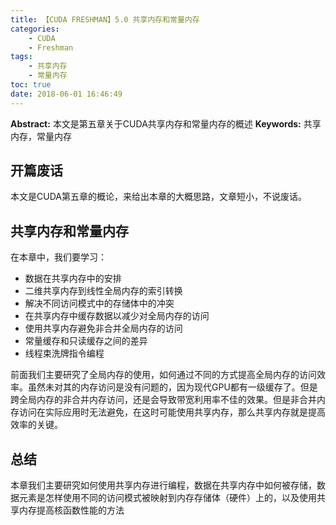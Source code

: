 ```yaml
---
title: 【CUDA FRESHMAN】5.0 共享内存和常量内存
categories:
    - CUDA
    - Freshman
tags:
    - 共享内存
    - 常量内存
toc: true
date: 2018-06-01 16:46:49
---
```


**Abstract:** 本文是第五章关于CUDA共享内存和常量内存的概述
**Keywords:** 共享内存，常量内存

<!--more-->
## 开篇废话
本文是CUDA第五章的概论，来给出本章的大概思路，文章短小，不说废话。
## 共享内存和常量内存
在本章中，我们要学习：
- 数据在共享内存中的安排
- 二维共享内存到线性全局内存的索引转换
- 解决不同访问模式中的存储体中的冲突
- 在共享内存中缓存数据以减少对全局内存的访问
- 使用共享内存避免非合并全局内存的访问
- 常量缓存和只读缓存之间的差异
- 线程束洗牌指令编程

前面我们主要研究了全局内存的使用，如何通过不同的方式提高全局内存的访问效率。虽然未对其的内存访问是没有问题的，因为现代GPU都有一级缓存了。但是跨全局内存的非合并内存访问，还是会导致带宽利用率不佳的效果。但是非合并内存访问在实际应用时无法避免，在这时可能使用共享内存，那么共享内存就是提高效率的关键。

## 总结
本章我们主要研究如何使用共享内存进行编程，数据在共享内存中如何被存储，数据元素是怎样使用不同的访问模式被映射到内存存储体（硬件）上的，以及使用共享内存提高核函数性能的方法
